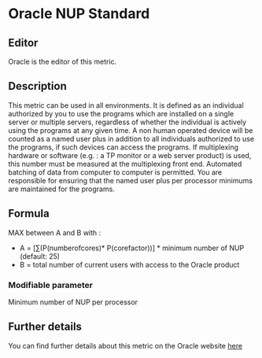 # Oracle NUP Standard

## Editor

Oracle is the editor of this metric.

## Description 

This metric can be used in all environments. It is defined as an individual authorized by you to use the programs which are installed on a single server or multiple servers, regardless of whether the individual is actively using the programs at any given time. A non human operated device will be counted as a named user plus in addition to all individuals authorized to use the programs, if such devices can access the programs. If multiplexing hardware or software (e.g. : a TP monitor or a web server product) is used, this number must be measured at the multiplexing front end.  Automated batching of data from computer to computer is permitted. You are responsible for ensuring that the named user plus per processor minimums are maintained for the programs.  

## Formula 

MAX between A and B with :

- A = [∑(P(numberofcores)* P(corefactor))] * minimum number of NUP (default: 25)
- B = total number of current users with access to the Oracle product

### Modifiable parameter

Minimum number of NUP per processor

## Further details

You can find further details about this metric on the Oracle website [here](https://www.oracle.com/assets/databaselicensing-070584.pdf)